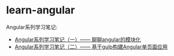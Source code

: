 # learn-angular

Angular系列学习笔记:

- [Angular系列学习笔记（一）—— 聊聊angular的模块化](http://www.jianshu.com/p/0fc26c75f089)
- [Angular系列学习笔记（二）—— 基于gulp构建Angular单页面应用](http://www.jianshu.com/p/a7eec27403cb)
